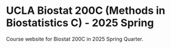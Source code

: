 # UCLA Biostat 200C (Methods in Biostatistics C) - 2025 Spring

Course website for Biostat 200C in 2025 Spring Quarter. 

